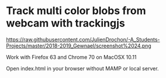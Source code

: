 # Track multi color blobs from webcam with trackingjs

https://raw.githubusercontent.com/JulienDrochon/-A_Students-Projects/master/2018-2019_Gewnael/screenshot%2024.png

Work with Firefox 63 and Chrome 70 on MacOSX 10.11

Open index.html in your browser without MAMP or local server.

